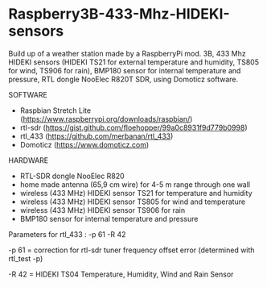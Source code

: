 # Raspberry3B-433-Mhz-HIDEKI-sensors

Build up of a weather station made by a RaspberryPi mod. 3B, 433 Mhz HIDEKI sensors (HIDEKI TS21 for external temperature and 
humidity, TS805 for wind, TS906 for rain), BMP180 sensor for internal temperature and pressure, RTL dongle NooElec R820T SDR,
using Domoticz software.

SOFTWARE
- Raspbian Stretch Lite (https://www.raspberrypi.org/downloads/raspbian/)
- rtl-sdr (https://gist.github.com/floehopper/99a0c8931f9d779b0998)
- rtl_433 (https://github.com/merbanan/rtl_433)
- Domoticz (https://www.domoticz.com)

HARDWARE
- RTL-SDR dongle NooElec R820
- home made antenna (65,9 cm wire) for 4-5 m range through one wall
- wireless (433 MHz) HIDEKI sensor TS21 for temperature and humidity
- wireless (433 MHz) HIDEKI sensor TS805 for wind and temperature
- wireless (433 MHz) HIDEKI sensor TS906 for rain
- BMP180 sensor for internal temperature and pressure

Parameters for rtl_433 : -p 61 -R 42

-p 61 = correction for rtl-sdr tuner frequency offset error (determined with rtl_test -p)

-R 42 = HIDEKI TS04 Temperature, Humidity, Wind and Rain Sensor




